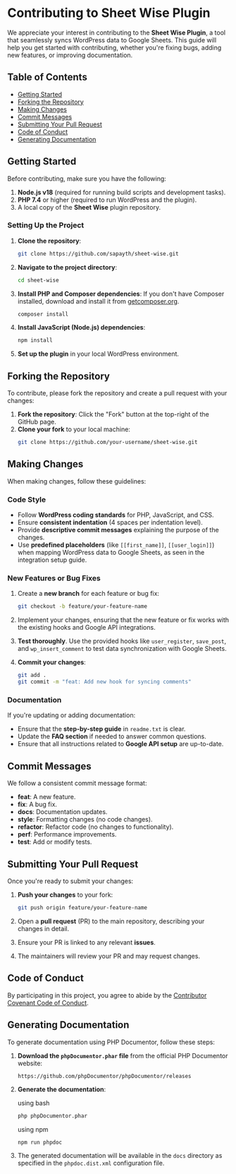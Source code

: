 # Contributing to Sheet Wise Plugin

We appreciate your interest in contributing to the **Sheet Wise Plugin**, a tool that seamlessly syncs WordPress data to Google Sheets. This guide will help you get started with contributing, whether you're fixing bugs, adding new features, or improving documentation.

## Table of Contents

- [Getting Started](#getting-started)
- [Forking the Repository](#forking-the-repository)
- [Making Changes](#making-changes)
- [Commit Messages](#commit-messages)
- [Submitting Your Pull Request](#submitting-your-pull-request)
- [Code of Conduct](#code-of-conduct)
- [Generating Documentation](#generating-documentation)

## Getting Started

Before contributing, make sure you have the following:

1. **Node.js v18** (required for running build scripts and development tasks).
2. **PHP 7.4** or higher (required to run WordPress and the plugin).
3. A local copy of the **Sheet Wise** plugin repository.

### Setting Up the Project

1. **Clone the repository**:
    ```bash
    git clone https://github.com/sapayth/sheet-wise.git
    ```

2. **Navigate to the project directory**:
    ```bash
    cd sheet-wise
    ```

3. **Install PHP and Composer dependencies**:
   If you don't have Composer installed, download and install it from [getcomposer.org](https://getcomposer.org).
    ```bash
    composer install
    ```

4. **Install JavaScript (Node.js) dependencies**:
    ```bash
    npm install
    ```

5. **Set up the plugin** in your local WordPress environment.

## Forking the Repository

To contribute, please fork the repository and create a pull request with your changes:

1. **Fork the repository**: Click the "Fork" button at the top-right of the GitHub page.
2. **Clone your fork** to your local machine:
    ```bash
    git clone https://github.com/your-username/sheet-wise.git
    ```

## Making Changes

When making changes, follow these guidelines:

### Code Style

- Follow **WordPress coding standards** for PHP, JavaScript, and CSS.
- Ensure **consistent indentation** (4 spaces per indentation level).
- Provide **descriptive commit messages** explaining the purpose of the changes.
- Use **predefined placeholders** (like `[[first_name]]`, `[[user_login]]`) when mapping WordPress data to Google Sheets, as seen in the integration setup guide.

### New Features or Bug Fixes

1. Create a **new branch** for each feature or bug fix:
    ```bash
    git checkout -b feature/your-feature-name
    ```

2. Implement your changes, ensuring that the new feature or fix works with the existing hooks and Google API integrations.

3. **Test thoroughly**. Use the provided hooks like `user_register`, `save_post`, and `wp_insert_comment` to test data synchronization with Google Sheets.

4. **Commit your changes**:
    ```bash
    git add .
    git commit -m "feat: Add new hook for syncing comments"
    ```

### Documentation

If you're updating or adding documentation:

- Ensure that the **step-by-step guide** in `readme.txt` is clear.
- Update the **FAQ section** if needed to answer common questions.
- Ensure that all instructions related to **Google API setup** are up-to-date.

## Commit Messages

We follow a consistent commit message format:

- **feat**: A new feature.
- **fix**: A bug fix.
- **docs**: Documentation updates.
- **style**: Formatting changes (no code changes).
- **refactor**: Refactor code (no changes to functionality).
- **perf**: Performance improvements.
- **test**: Add or modify tests.

## Submitting Your Pull Request

Once you're ready to submit your changes:

1. **Push your changes** to your fork:
    ```bash
    git push origin feature/your-feature-name
    ```

2. Open a **pull request** (PR) to the main repository, describing your changes in detail.

3. Ensure your PR is linked to any relevant **issues**.

4. The maintainers will review your PR and may request changes.

## Code of Conduct

By participating in this project, you agree to abide by the [Contributor Covenant Code of Conduct](https://www.contributor-covenant.org/version/2/0/code_of_conduct/).

## Generating Documentation

To generate documentation using PHP Documentor, follow these steps:

1. **Download the `phpDocumentor.phar` file** from the official PHP Documentor website:
    ```bash
    https://github.com/phpDocumentor/phpDocumentor/releases
    ```

2. **Generate the documentation**:

   using bash
    ```bash
    php phpDocumentor.phar
    ```
   using npm
    ```
   npm run phpdoc
    ```

3. The generated documentation will be available in the `docs` directory as specified in the `phpdoc.dist.xml` configuration file.